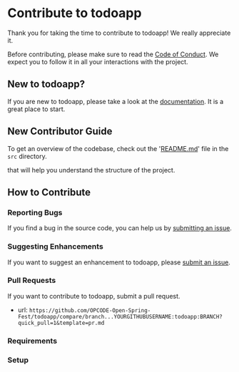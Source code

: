 # Contribute to todoapp

Thank you for taking the time to contribute to todoapp! We really appreciate it. 

Before contributing, please make sure to read the [Code of Conduct](../../CODE_OF_CONDUCT.md). We expect you to follow it in all your interactions with the project.

## New to todoapp?

If you are new to todoapp, please take a look at the [documentation](./Project_Tour.md). It is a great place to start.

## New Contributor Guide

To get an overview of the codebase, check out the '[README.md](../src/README.md)' file in the `src` directory.

that will help you understand the structure of the project.

## How to Contribute

### Reporting Bugs

If you find a bug in the source code, you can help us by [submitting an issue](../ISSUE_TEMPLATE/bug_report.yaml).

### Suggesting Enhancements

If you want to suggest an enhancement to todoapp, please [submit an issue](../ISSUE_TEMPLATE/feature_request.yaml).

### Pull Requests

If you want to contribute to todoapp, submit a pull request.

- url: `https://github.com/OPCODE-Open-Spring-Fest/todoapp/compare/branch...YOURGITHUBUSERNAME:todoapp:BRANCH?quick_pull=1&template=pr.md`
  
### Requirements


### Setup

